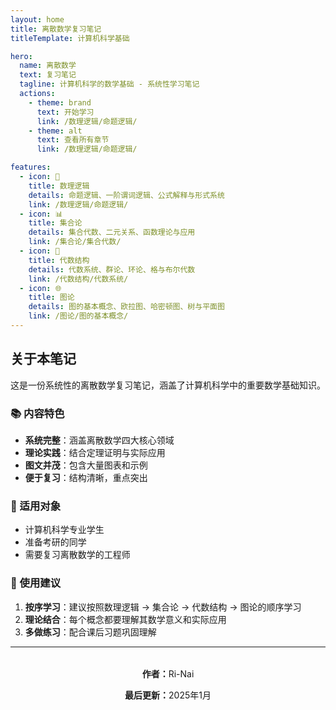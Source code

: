 ```yaml
---
layout: home
title: 离散数学复习笔记
titleTemplate: 计算机科学基础

hero:
  name: 离散数学
  text: 复习笔记
  tagline: 计算机科学的数学基础 - 系统性学习笔记
  actions:
    - theme: brand
      text: 开始学习
      link: /数理逻辑/命题逻辑/
    - theme: alt
      text: 查看所有章节
      link: /数理逻辑/命题逻辑/

features:
  - icon: 🧮
    title: 数理逻辑
    details: 命题逻辑、一阶谓词逻辑、公式解释与形式系统
    link: /数理逻辑/命题逻辑/
  - icon: 📊
    title: 集合论
    details: 集合代数、二元关系、函数理论与应用
    link: /集合论/集合代数/
  - icon: 🔧
    title: 代数结构
    details: 代数系统、群论、环论、格与布尔代数
    link: /代数结构/代数系统/
  - icon: 🌐
    title: 图论
    details: 图的基本概念、欧拉图、哈密顿图、树与平面图
    link: /图论/图的基本概念/
---
```


## 关于本笔记

这是一份系统性的离散数学复习笔记，涵盖了计算机科学中的重要数学基础知识。

### 📚 内容特色

- **系统完整**：涵盖离散数学四大核心领域
- **理论实践**：结合定理证明与实际应用
- **图文并茂**：包含大量图表和示例
- **便于复习**：结构清晰，重点突出

### 🎯 适用对象

- 计算机科学专业学生
- 准备考研的同学
- 需要复习离散数学的工程师

### 📖 使用建议

1. **按序学习**：建议按照数理逻辑 → 集合论 → 代数结构 → 图论的顺序学习
2. **理论结合**：每个概念都要理解其数学意义和实际应用
3. **多做练习**：配合课后习题巩固理解

---

<div class="vp-doc" style="text-align: center; margin-top: 2rem;">
  <p><strong>作者：</strong>Ri-Nai</p>
  <p><strong>最后更新：</strong>2025年1月</p>
</div>
